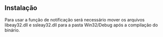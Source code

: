 ## Instalação

Para usar a função de notificação será necessário mover os arquivos libeay32.dll e ssleay32.dll para a pasta Win32/Debug após a compilação do binário.